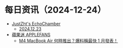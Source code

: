 ﻿# 每日资讯（2024-12-24）

- [JustZht's EchoChamber](https://www.justzht.com/rss/)
  - [2024.12.23](https://www.justzht.com/2024-12-23/)
- [蘋果迷 APPLEFANS](https://applefans.today/feed/)
  - [M4 MacBook Air 何時推出？爆料稱最快 1 月發表！](https://applefans.today/2024-12-m4-macbook-air-release-date-rumors/)
